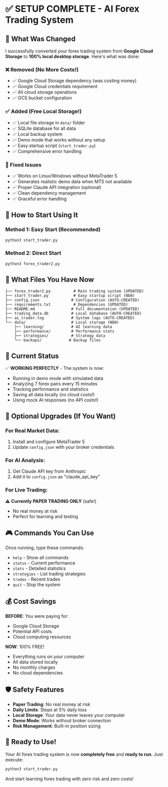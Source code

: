 # ✅ SETUP COMPLETE - AI Forex Trading System

## 🎉 What Was Changed

I successfully converted your forex trading system from **Google Cloud Storage** to **100% local desktop storage**. Here's what was done:

### ❌ Removed (No More Costs!)
- ✅ Google Cloud Storage dependency (was costing money)
- ✅ Google Cloud credentials requirement  
- ✅ All cloud storage operations
- ✅ GCS bucket configuration

### ✅ Added (Free Local Storage!)
- ✅ Local file storage in `data/` folder
- ✅ SQLite database for all data
- ✅ Local backup system
- ✅ Demo mode that works without any setup
- ✅ Easy startup script (`start_trader.py`)
- ✅ Comprehensive error handling

### 🔧 Fixed Issues
- ✅ Works on Linux/Windows without MetaTrader 5
- ✅ Generates realistic demo data when MT5 not available
- ✅ Proper Claude API integration (optional)
- ✅ Clean dependency management
- ✅ Graceful error handling

## 🚀 How to Start Using It

### Method 1: Easy Start (Recommended)
```bash
python3 start_trader.py
```

### Method 2: Direct Start
```bash
python3 forex_trader2.py
```

## 📁 What Files You Have Now

```
├── forex_trader2.py          # Main trading system (UPDATED)
├── start_trader.py           # Easy startup script (NEW)
├── config.json              # Configuration (AUTO-CREATED)
├── requirements.txt          # Dependencies (UPDATED)
├── README.md                # Full documentation (UPDATED)
├── trading_data.db          # Local database (AUTO-CREATED)
├── ai_trader.log            # System logs (AUTO-CREATED)
└── data/                    # Local storage (NEW)
    ├── learning/            # AI learning data
    ├── performance/         # Performance stats
    ├── strategies/          # Strategy data
    └── backups/            # Backup files
```

## 🎯 Current Status

✅ **WORKING PERFECTLY** - The system is now:
- Running in demo mode with simulated data
- Analyzing 7 forex pairs every 15 minutes  
- Tracking performance and statistics
- Saving all data locally (no cloud costs!)
- Using mock AI responses (no API costs!)

## 🔧 Optional Upgrades (If You Want)

### For Real Market Data:
1. Install and configure MetaTrader 5
2. Update `config.json` with your broker credentials

### For AI Analysis:
1. Get Claude API key from Anthropic
2. Add it to `config.json` as "claude_api_key"

### For Live Trading:
⚠️ **Currently PAPER TRADING ONLY** (safe!)
- No real money at risk
- Perfect for learning and testing

## 🎮 Commands You Can Use

Once running, type these commands:
- `help` - Show all commands
- `status` - Current performance
- `stats` - Detailed statistics  
- `strategies` - List trading strategies
- `trades` - Recent trades
- `quit` - Stop the system

## 💰 Cost Savings

**BEFORE**: You were paying for:
- Google Cloud Storage
- Potential API costs
- Cloud computing resources

**NOW**: 100% FREE!
- Everything runs on your computer
- All data stored locally
- No monthly charges
- No cloud dependencies

## 🛡️ Safety Features

- **Paper Trading**: No real money at risk
- **Daily Limits**: Stops at 5% daily loss  
- **Local Storage**: Your data never leaves your computer
- **Demo Mode**: Works without broker connection
- **Risk Management**: Built-in position sizing

## 🎊 Ready to Use!

Your AI forex trading system is now **completely free** and **ready to run**. Just execute:

```bash
python3 start_trader.py
```

And start learning forex trading with zero risk and zero costs!